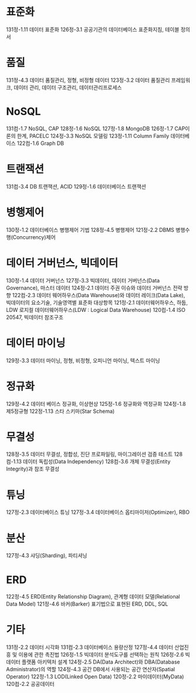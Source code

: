 
# 표준화
131정-1.11 데이터 표준화
126정-3.1 공공기관의 데이터베이스 표준화지침, 테이블 정의서

# 품질
131정-4.3 데이터 품질관리, 정형, 비정형 데이터
123정-3.2 데이터 품질관리 프레임워크, 데이터 관리, 데이터 구조관리, 데이터관리프로세스

# NoSQL
131컴-1.7 NoSQL, CAP
128정-1.6 NoSQL
127정-1.8 MongoDB
126정-1.7 CAP이론의 한계, PACELC
124정-3.3 NoSQL 모델링
123정-1.11 Column Family 데이터베이스
122컴-1.6 Graph DB

# 트랜잭션
131컴-3.4 DB 트랜잭션, ACID
129정-1.6 데이터베이스 트랜잭션

# 병행제어
130정-1.2 데이터베이스 병행제어 기법
128정-4.5 병행제어
121정-2.2 DBMS 병행수행(Concurrency)제어

# 데이터 거버넌스, 빅데이터
130정-1.4 데이터 거버넌스
127정-3.3 빅데이터, 데이터 거버넌스(Data Governance), 마스터 데이터
124정-2.1 데이터 주권 이슈와 데이터 거버넌스 전략 방향
122컴-2.3 데이터 웨어하우스(Data Warehouse)와 데이터 레이크(Data Lake), 빅데이터의 요소기술, 기술영역별 표준화 대상항목
121정-2.1 데이터웨어하우스, 하둡, LDW 로지컬 데이터웨어하우스(LDW : Logical Data Warehouse)
120컴-1.4 ISO 20547, 빅데이터 참조구조

# 데이터 마이닝
129정-3.3 데이터 마이닝, 정형, 비정형, 오피니언 마이닝, 텍스트 마이닝

# 정규화
129정-4.2 데이터 베이스 정규화, 이상현상
125정-1.6 정규화와 역정규화
124정-1.8 제5정규형
122정-1.13 스타 스키마(Star Schema)

# 무결성
128정-3.5 데이터 무결성, 정합성, 진단 프로파일링, 마이그레이션 검증 테스트
128컴-1.13 데이터 독립성(Data Independency)
128컴-3.6 개체 무결성(Entity Integrity)과 참조 무결성

# 튜닝
127정-2.3 데이터베이스 튜닝
127정-3.4 데이터베이스 옵티마이저(Optimizer), RBO

# 분산
127정-4.3 샤딩(Sharding), 파티셔닝

# ERD
122정-4.5 ERD(Entity Relationship Diagram), 관계형 데이터 모델(Relational Data Model)
121정-4.6 바커(Barker) 표기법으로 표현된 ERD, DDL, SQL

# 기타
131정-2.2 데이터 시각화
131컴-2.3 데이터베이스 용량산정
127정-4.4 데이터 산업진흥 및 이용에 관한 촉진법
126정-1.5 빅데이터 분석도구를 선택하는 원칙
126정-2.6 빅데이터 플랫폼 아키텍처 설계
124정-2.5 DA(Data Architect)와 DBA(Database Administrator)의 역할
124정-4.3 공간 DB에서 사용되는 공간 연산자(Spatial Operator)
122정-1.3 LOD(Linked Open Data)
120정-2.2 마이데이터(MyData)
120컴-2.2 공공데이터
